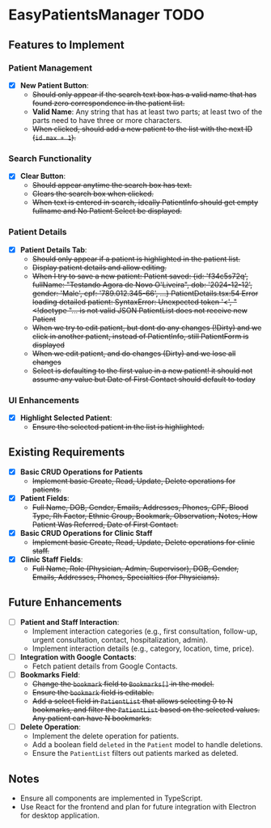 # EasyPatientsManager TODO

## Features to Implement

### Patient Management

- [x] **New Patient Button**:
  - ~~Should only appear if the search text box has a valid name that has found zero correspondence in the patient list.~~
  - **Valid Name**: Any string that has at least two parts; at least two of the parts need to have three or more characters.
  - ~~When clicked, should add a new patient to the list with the next ID (`id.max + 1`).~~

### Search Functionality

- [x] **Clear Button**:
  - ~~Should appear anytime the search box has text.~~
  - ~~Clears the search box when clicked.~~
  - ~~When text is entered in search, ideally PatientInfo should get empty fullname and No Patient Select be displayed.~~

### Patient Details

- [x] **Patient Details Tab**:
  - ~~Should only appear if a patient is highlighted in the patient list.~~
  - ~~Display patient details and allow editing.~~
  - ~~When I try to save a new patient: Patient saved: {id: 'f34c5s72q', fullName: "Testando Agora de Novo O'Liveira", dob: '2024-12-12', gender: 'Male', cpf: '789.012.345-66', …} PatientDetails.tsx:54 Error loading detailed patient: SyntaxError: Unexpected token '<', "<!doctype "... is not valid JSON PatientList does not receive new Patient~~
  - ~~When we try to edit patient, but dont do any changes (!Dirty) and we click in another patient, instead of PatientInfo, still PatientForm is displayed~~
  - ~~When we edit patient, and do changes (Dirty) and we lose all changes~~
  - ~~Select is defaulting to the first value in a new patient! it should not assume any value but Date of First Contact should default to today~~

### UI Enhancements

- [x] **Highlight Selected Patient**:
  - ~~Ensure the selected patient in the list is highlighted.~~

## Existing Requirements

- [x] **Basic CRUD Operations for Patients**
  - ~~Implement basic Create, Read, Update, Delete operations for patients.~~
- [x] **Patient Fields**:
  - ~~Full Name, DOB, Gender, Emails, Addresses, Phones, CPF, Blood Type, Rh Factor, Ethnic Group, Bookmark, Observation, Notes, How Patient Was Referred, Date of First Contact.~~
- [x] **Basic CRUD Operations for Clinic Staff**
  - ~~Implement basic Create, Read, Update, Delete operations for clinic staff.~~
- [x] **Clinic Staff Fields**:
  - ~~Full Name, Role (Physician, Admin, Supervisor), DOB, Gender, Emails, Addresses, Phones, Specialties (for Physicians).~~

## Future Enhancements

- [ ] **Patient and Staff Interaction**:
  - Implement interaction categories (e.g., first consultation, follow-up, urgent consultation, contact, hospitalization, admin).
  - Implement interaction details (e.g., category, location, time, price).
- [ ] **Integration with Google Contacts**:
  - Fetch patient details from Google Contacts.
- [ ] **Bookmarks Field**:
  - ~~Change the `bookmark` field to `Bookmarks[]` in the model.~~
  - ~~Ensure the `bookmark` field is editable.~~
  - ~~Add a select field in `PatientList` that allows selecting 0 to N bookmarks, and filter the `PatientList` based on the selected values. Any patient can have N bookmarks.~~
- [ ] **Delete Operation**:
  - Implement the delete operation for patients.
  - Add a boolean field `deleted` in the `Patient` model to handle deletions.
  - Ensure the `PatientList` filters out patients marked as deleted.

## Notes

- Ensure all components are implemented in TypeScript.
- Use React for the frontend and plan for future integration with Electron for desktop application.
